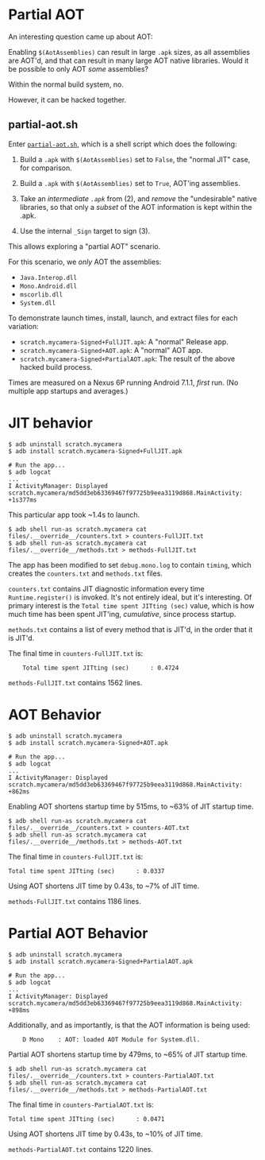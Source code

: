 # Partial AOT

An interesting question came up about AOT:

Enabling `$(AotAssemblies)` can result in large `.apk` sizes, as all assemblies
are AOT'd, and that can result in many large AOT native libraries. Would it be
possible to only AOT *some* assemblies?

Within the normal build system, no.

However, it can be hacked together.

## partial-aot.sh

Enter [`partial-aot.sh`](../partial-aot.sh), which is a shell script which does
the following:

1. Build a `.apk` with `$(AotAssemblies)` set to `False`, the "normal JIT"
    case, for comparison.

2. Build a `.apk` with `$(AotAssemblies)` set to `True`, AOT'ing assemblies.

3. Take an *intermediate `.apk`* from (2), and *remove* the "undesirable"
    native libraries, so that only a *subset* of the AOT information is
    kept within the .apk.

4. Use the internal `_Sign` target to sign (3).

This allows exploring a "partial AOT" scenario.

For this scenario, we *only* AOT the assemblies:

* `Java.Interop.dll`
* `Mono.Android.dll`
* `mscorlib.dll`
* `System.dll`


To demonstrate launch times, install, launch, and extract files for each variation:

* `scratch.mycamera-Signed+FullJIT.apk`: A "normal" Release app.
* `scratch.mycamera-Signed+AOT.apk`: A "normal" AOT app.
* `scratch.mycamera-Signed+PartialAOT.apk`:
    The result of the above hacked build process.

Times are measured on a Nexus 6P running Android 7.1.1, *first* run.
(No multiple app startups and averages.)

# JIT behavior

    $ adb uninstall scratch.mycamera
    $ adb install scratch.mycamera-Signed+FullJIT.apk
    
    # Run the app...
    $ adb logcat
    ...
    I ActivityManager: Displayed scratch.mycamera/md5dd3eb63369467f97725b9eea3119d868.MainActivity: +1s377ms

This particular app took ~1.4s to launch.

    $ adb shell run-as scratch.mycamera cat files/.__override__/counters.txt > counters-FullJIT.txt
    $ adb shell run-as scratch.mycamera cat files/.__override__/methods.txt > methods-FullJIT.txt

The app has been modified to set `debug.mono.log` to contain `timing`, which
creates the `counters.txt` and `methods.txt` files.

`counters.txt` contains JIT diagnostic information every time
`Runtime.register()` is invoked. It's not entirely ideal, but it's interesting.
Of primary interest is the `Total time spent JITting (sec)` value, which
is how much time has been spent JIT'ing, *cumulative*, since process startup.

`methods.txt` contains a list of every method that is JIT'd, in the order that it is JIT'd.

The final time in `counters-FullJIT.txt` is:

		Total time spent JITting (sec)      : 0.4724

`methods-FullJIT.txt` contains 1562 lines.

# AOT Behavior

    $ adb uninstall scratch.mycamera
    $ adb install scratch.mycamera-Signed+AOT.apk
    
    # Run the app...
    $ adb logcat
    ...
    I ActivityManager: Displayed scratch.mycamera/md5dd3eb63369467f97725b9eea3119d868.MainActivity: +862ms

Enabling AOT shortens startup time by 515ms, to ~63% of JIT startup time.

    $ adb shell run-as scratch.mycamera cat files/.__override__/counters.txt > counters-AOT.txt
    $ adb shell run-as scratch.mycamera cat files/.__override__/methods.txt > methods-AOT.txt

The final time in `counters-FullJIT.txt` is:

    Total time spent JITting (sec)      : 0.0337

Using AOT shortens JIT time by 0.43s, to ~7% of JIT time.

`methods-FullJIT.txt` contains 1186 lines.


# Partial AOT Behavior

    $ adb uninstall scratch.mycamera
    $ adb install scratch.mycamera-Signed+PartialAOT.apk
    
    # Run the app...
    $ adb logcat
    ...
    I ActivityManager: Displayed scratch.mycamera/md5dd3eb63369467f97725b9eea3119d868.MainActivity: +898ms

Additionally, and as importantly, is that the AOT information is being used:

		D Mono    : AOT: loaded AOT Module for System.dll.

Partial AOT shortens startup time by 479ms, to ~65% of JIT startup time.

    $ adb shell run-as scratch.mycamera cat files/.__override__/counters.txt > counters-PartialAOT.txt
    $ adb shell run-as scratch.mycamera cat files/.__override__/methods.txt > methods-PartialAOT.txt

The final time in `counters-PartialAOT.txt` is:

    Total time spent JITting (sec)      : 0.0471

Using AOT shortens JIT time by 0.43s, to ~10% of JIT time.

`methods-PartialAOT.txt` contains 1220 lines.
